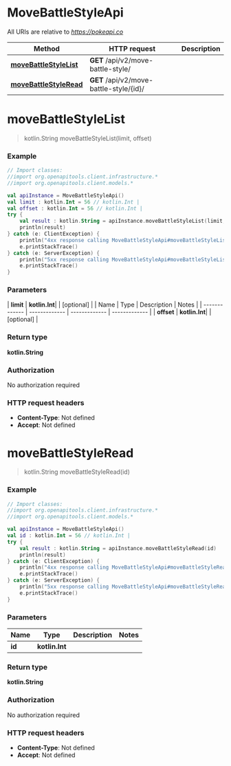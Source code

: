 # MoveBattleStyleApi

All URIs are relative to *https://pokeapi.co*

| Method | HTTP request | Description |
| ------------- | ------------- | ------------- |
| [**moveBattleStyleList**](MoveBattleStyleApi.md#moveBattleStyleList) | **GET** /api/v2/move-battle-style/ |  |
| [**moveBattleStyleRead**](MoveBattleStyleApi.md#moveBattleStyleRead) | **GET** /api/v2/move-battle-style/{id}/ |  |


<a id="moveBattleStyleList"></a>
# **moveBattleStyleList**
> kotlin.String moveBattleStyleList(limit, offset)



### Example
```kotlin
// Import classes:
//import org.openapitools.client.infrastructure.*
//import org.openapitools.client.models.*

val apiInstance = MoveBattleStyleApi()
val limit : kotlin.Int = 56 // kotlin.Int | 
val offset : kotlin.Int = 56 // kotlin.Int | 
try {
    val result : kotlin.String = apiInstance.moveBattleStyleList(limit, offset)
    println(result)
} catch (e: ClientException) {
    println("4xx response calling MoveBattleStyleApi#moveBattleStyleList")
    e.printStackTrace()
} catch (e: ServerException) {
    println("5xx response calling MoveBattleStyleApi#moveBattleStyleList")
    e.printStackTrace()
}
```

### Parameters
| **limit** | **kotlin.Int**|  | [optional] |
| Name | Type | Description  | Notes |
| ------------- | ------------- | ------------- | ------------- |
| **offset** | **kotlin.Int**|  | [optional] |

### Return type

**kotlin.String**

### Authorization

No authorization required

### HTTP request headers

 - **Content-Type**: Not defined
 - **Accept**: Not defined

<a id="moveBattleStyleRead"></a>
# **moveBattleStyleRead**
> kotlin.String moveBattleStyleRead(id)



### Example
```kotlin
// Import classes:
//import org.openapitools.client.infrastructure.*
//import org.openapitools.client.models.*

val apiInstance = MoveBattleStyleApi()
val id : kotlin.Int = 56 // kotlin.Int | 
try {
    val result : kotlin.String = apiInstance.moveBattleStyleRead(id)
    println(result)
} catch (e: ClientException) {
    println("4xx response calling MoveBattleStyleApi#moveBattleStyleRead")
    e.printStackTrace()
} catch (e: ServerException) {
    println("5xx response calling MoveBattleStyleApi#moveBattleStyleRead")
    e.printStackTrace()
}
```

### Parameters
| Name | Type | Description  | Notes |
| ------------- | ------------- | ------------- | ------------- |
| **id** | **kotlin.Int**|  | |

### Return type

**kotlin.String**

### Authorization

No authorization required

### HTTP request headers

 - **Content-Type**: Not defined
 - **Accept**: Not defined

